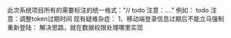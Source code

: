 此次系统项目所有的需要标注的统一格式："// todo 注意：...."
例如：
todo 注意：调整token过期时间
现有疑难杂症：
1、移动端登录信息过期后不能立马强制重新登陆：
解决思路，就在数据权限处理哪里实现


